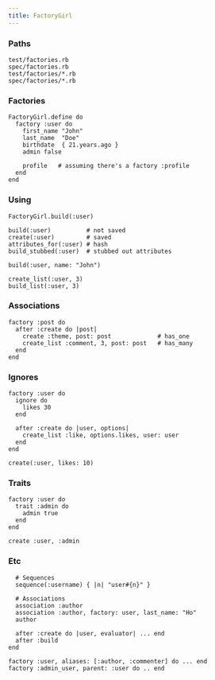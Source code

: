 ```yaml
---
title: FactoryGirl
---
```


### Paths

    test/factories.rb
    spec/factories.rb
    test/factories/*.rb
    spec/factories/*.rb

### Factories

    FactoryGirl.define do
      factory :user do
        first_name "John"
        last_name  "Doe"
        birthdate  { 21.years.ago }
        admin false

        profile   # assuming there's a factory :profile
      end
    end

### Using

    FactoryGirl.build(:user)

    build(:user)          # not saved
    create(:user)         # saved
    attributes_for(:user) # hash
    build_stubbed(:user)  # stubbed out attributes

    build(:user, name: "John")

    create_list(:user, 3)
    build_list(:user, 3)

### Associations

    factory :post do
      after :create do |post|
        create :theme, post: post             # has_one
        create_list :comment, 3, post: post   # has_many
      end
    end

### Ignores

    factory :user do
      ignore do
        likes 30
      end

      after :create do |user, options|
        create_list :like, options.likes, user: user
      end
    end

    create(:user, likes: 10)

### Traits

    factory :user do
      trait :admin do
        admin true
      end
    end

    create :user, :admin

### Etc

      # Sequences
      sequence(:username) { |n| "user#{n}" }

      # Associations
      association :author
      association :author, factory: user, last_name: "Ho"
      author

      after :create do |user, evaluator| ... end
      after :build
    end

    factory :user, aliases: [:author, :commenter] do ... end
    factory :admin_user, parent: :user do .. end

